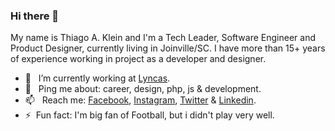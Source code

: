 ### Hi there 👋

My name is Thiago A. Klein and I'm a Tech Leader, Software Engineer and Product Designer, currently living in Joinville/SC. I have more than 15+ years of experience working in project as a developer and designer.


- 🔭 &nbsp; I’m currently working at [Lyncas](https://lyncas.net).
- 💬 &nbsp; Ping me about: career, design, php, js & development.
- 📫 &nbsp; Reach me: [Facebook](https://www.facebook.com/thiagoaklein), [Instagram](https://www.instagram.com/thiagoklein/), [Twitter](https://www.twitter.com/thiagok) & [Linkedin](https://www.linkedin.com/in/thiagoaklein/).
- ⚡&nbsp; Fun fact: I'm big fan of Football, but i didn't play very well.
